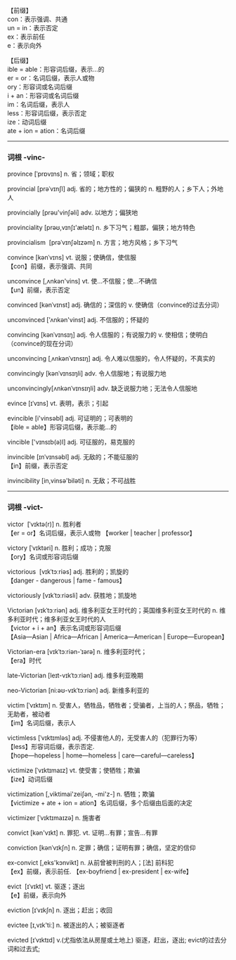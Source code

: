 【前缀】    
con：表示强调、共通     
un = in：表示否定       
ex：表示前任        
e：表示向外

【后缀】        
ible = able：形容词后缀，表示...的      
er = or：名词后缀，表示人或物       
ory：形容词或名词后缀   
i + an：形容词或名词后缀        
im：名词后缀，表示人        
less：形容词后缀，表示否定      
ize：动词后缀       
ate + ion = ation：名词后缀
- - -
### 词根 -vinc- 

province  [ˈprɒvɪns]  n. 省；领域；职权

provincial [prəˈvɪnʃl]  adj. 省的；地方性的；偏狭的     n. 粗野的人；乡下人；外地人

provincially [prəu'vinʃəli]  adv. 以地方；偏狭地

provinciality [prəʊ,vɪnʃɪ'ælətɪ]    n. 乡下习气；粗鄙，偏狭；地方特色

provincialism  [prəˈvɪnʃəlɪzəm]     n. 方言；地方风格；乡下习气

convince [kənˈvɪns]   vt. 说服；使确信，使信服    
【con】前缀，表示强调、共同

unconvince [,ʌnkən'vins]  vt. 使…不信服；使…不确信    
【un】前缀，表示否定

convinced [kənˈvɪnst]   adj. 确信的；深信的   v. 使确信（convince的过去分词）

unconvinced ['ʌnkən'vinst]  adj. 不信服的；怀疑的

convincing [kənˈvɪnsɪŋ]     adj. 令人信服的；有说服力的     v. 使相信；使明白（convince的现在分词）

unconvincing [ˌʌnkənˈvɪnsɪŋ]     adj. 令人难以信服的，令人怀疑的，不真实的

convincingly [kənˈvɪnsɪŋli]     adv. 令人信服地；有说服力地

unconvincingly[ʌnkənˈvɪnsɪŋli]       adv. 缺乏说服力地；无法令人信服地

evince [ɪˈvɪns]     vt. 表明，表示；引起

evincible [i'vinsəbl]   adj. 可证明的；可表明的     
【ible = able】形容词后缀，表示能…的

vincible ['vɪnsɪb(ə)l]  adj. 可征服的，易克服的

invincible [ɪnˈvɪnsəbl]     adj. 无敌的；不能征服的     
【in】前缀，表示否定

invincibility [in,vinsə'biləti]     n. 无敌；不可战胜

- - -

### 词根 -vict- 

victor  [ˈvɪktə(r)] n. 胜利者  
【er = or】名词后缀，表示人或物  【worker | teacher | professor】

victory [ˈvɪktəri] n. 胜利；成功；克服     
【ory】名词或形容词后缀

victorious  [vɪkˈtɔːriəs]   adj. 胜利的；凯旋的     
【danger - dangerous | fame - famous】

victoriously [vɪkˈtɔːriəsli]    adv. 获胜地；凯旋地

Victorian [vɪkˈtɔːriən]     adj. 维多利亚女王时代的；英国维多利亚女王时代的     n. 维多利亚时代；维多利亚女王时代的人       
【victor + i + an】表示名词或形容词后缀     
【Asia—Asian |  Africa—African |  America—American | Europe—European】

Victorian-era [vɪkˈtɔːriən-ˈɪərə]   n. 维多利亚时代；       
【era】时代

late-Victorian [leɪt-vɪkˈtɔːriən]   adj. 维多利亚晚期 

neo-Victorian [ni:əʊ-vɪkˈtɔːriən]   adj. 新维多利亚的

victim [ˈvɪktɪm]    n. 受害人，牺牲品，牺牲者；受骗者，上当的人；祭品，牺牲；无助者，被动者     
【im】名词后缀，表示人

victimless [ˈvɪktɪmləs]     adj. 不侵害他人的，无受害人的（犯罪行为等）     
【less】形容词后缀，表示否定.   
【hope—hopeless | home—homeless | care—careful—careless】

victimize [ˈvɪktɪmaɪz]      vt. 使受害；使牺牲；欺骗        
【ize】动词后缀

victimization [,viktimai'zeiʃən, -mi'z-]        n. 牺牲；欺骗       
【victimize + ate + ion = ation】名词后缀，多个后缀由后面的决定

victimizer [ˈvɪktɪmaɪzə]        n. 施害者

convict [kən'vɪkt]      n. 罪犯.        vt. 证明…有罪；宣告…有罪

conviction [kənˈvɪkʃn]      n. 定罪；确信；证明有罪；确信，坚定的信仰

ex-convict [,eks'kɔnvikt]       n. 从前曾被判刑的人；[法] 前科犯        
【ex】前缀，表示前任. 【ex-boyfriend | ex-president | ex-wife】

evict  [ɪˈvɪkt]     vt. 驱逐；逐出      
【e】前缀，表示向外

eviction [ɪˈvɪkʃn]      n. 逐出；赶出；收回

evictee [ɪ,vɪk'tiː]     n. 被逐出的人；被驱逐者

evicted [ɪˈvɪktɪd]      v.(尤指依法从房屋或土地上) 驱逐，赶出，逐出;  evict的过去分词和过去式;

















